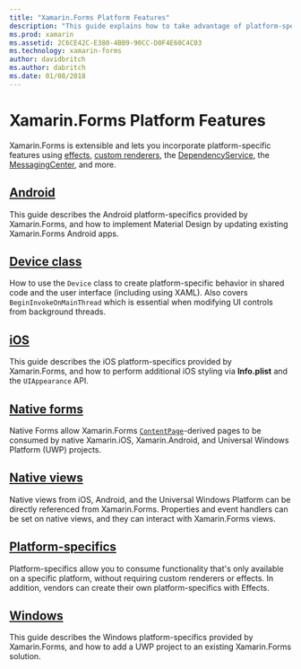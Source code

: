 ```yaml
---
title: "Xamarin.Forms Platform Features"
description: "This guide explains how to take advantage of platform-specific features in Xamarin.Forms applications by using a variety of techniques."
ms.prod: xamarin
ms.assetid: 2C6CE42C-E380-4BB9-90CC-D0F4E60C4C03
ms.technology: xamarin-forms
author: davidbritch
ms.author: dabritch
ms.date: 01/08/2018
---
```


# Xamarin.Forms Platform Features

Xamarin.Forms is extensible and lets you incorporate platform-specific features using [effects](~/xamarin-forms/app-fundamentals/effects/index.md), [custom renderers](~/xamarin-forms/app-fundamentals/custom-renderer/index.md), the [DependencyService](~/xamarin-forms/app-fundamentals/dependency-service/index.md), the [MessagingCenter](~/xamarin-forms/app-fundamentals/messaging-center.md), and more.

## [Android](android/index.md)

This guide describes the Android platform-specifics provided by Xamarin.Forms, and how to implement Material Design by updating existing Xamarin.Forms Android apps.

## [Device class](device.md)

How to use the `Device` class to create platform-specific behavior in shared code and the user interface (including using XAML). Also covers `BeginInvokeOnMainThread` which is essential when modifying UI controls from background threads.

## [iOS](ios/index.md)

This guide describes the iOS platform-specifics provided by Xamarin.Forms, and how to perform additional iOS styling via **Info.plist** and the `UIAppearance` API.

## [Native forms](native-forms.md)

Native Forms allow Xamarin.Forms [`ContentPage`](xref:Xamarin.Forms.ContentPage)-derived pages to be consumed by native Xamarin.iOS, Xamarin.Android, and Universal Windows Platform (UWP) projects.

## [Native views](native-views/index.md)

Native views from iOS, Android, and the Universal Windows Platform can be directly referenced from Xamarin.Forms. Properties and event handlers can be set on native views, and they can interact with Xamarin.Forms views.

## [Platform-specifics](platform-specifics/index.md)

Platform-specifics allow you to consume functionality that's only available on a specific platform, without requiring custom renderers or effects. In addition, vendors can create their own platform-specifics with Effects.

## [Windows](windows/index.md)

This guide describes the Windows platform-specifics provided by Xamarin.Forms, and how to add a UWP project to an existing Xamarin.Forms solution.
